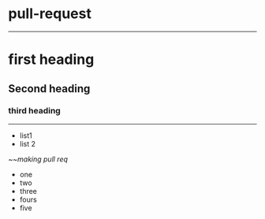 # pull-request

---
# first heading
## Second heading
### third heading
---
- list1
- list 2



*~~making pull req*
- one
- two
- three
- fours
- five

